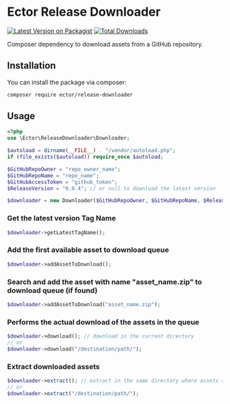 # Ector Release Downloader

[![Latest Version on Packagist](https://img.shields.io/packagist/v/ector/release-downloader.svg?style=flat-square)](https://packagist.org/packages/ector/release-downloader)
[![Total Downloads](https://img.shields.io/packagist/dt/ector/release-downloader.svg?style=flat-square)](https://packagist.org/packages/ector/release-downloader)

Composer dependency to download assets from a GitHub repository.

## Installation

You can install the package via composer:

```bash
composer require ector/release-downloader
```

## Usage

```php
<?php 
use \Ector\ReleaseDownloader\Downloader;

$autoload = dirname(__FILE__) . "/vendor/autoload.php";
if (file_exists($autoload)) require_once $autoload;

$GitHubRepoOwner = "repo_owner_name";
$GitHubRepoName = "repo_name";
$GitHubAccessToken = "github_token";
$ReleaseVersion = "0.0.4"; // or null to download the latest version

$downloader = new Downloader($GitHubRepoOwner, $GitHubRepoName, $ReleaseVersion, $GitHubAccessToken);
```

### Get the latest version Tag Name
```php
$downloader->getLatestTagName();
```

### Add the first available asset to download queue
```php
$downloader->addAssetToDownload();
```

### Search and add the asset with name "asset_name.zip" to download queue (if found)
```php
$downloader->addAssetToDownload("asset_name.zip");
```

### Performs the actual download of the assets in the queue
```php
$downloader->download(); // download in the current directory
// or 
$downloader->download("/destination/path/");

```

### Extract downloaded assets
```php
$downloader->extract(); // extract in the same directory where assets are downloaded
// or 
$downloader->extract("/destination/path/");

```
